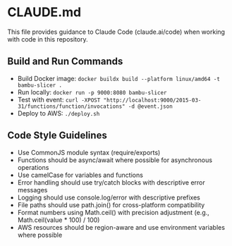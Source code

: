 # CLAUDE.md

This file provides guidance to Claude Code (claude.ai/code) when working with code in this repository.

## Build and Run Commands
- Build Docker image: `docker buildx build --platform linux/amd64 -t bambu-slicer .`
- Run locally: `docker run -p 9000:8080 bambu-slicer`
- Test with event: `curl -XPOST "http://localhost:9000/2015-03-31/functions/function/invocations" -d @event.json`
- Deploy to AWS: `./deploy.sh`

## Code Style Guidelines
- Use CommonJS module syntax (require/exports)
- Functions should be async/await where possible for asynchronous operations
- Use camelCase for variables and functions
- Error handling should use try/catch blocks with descriptive error messages
- Logging should use console.log/error with descriptive prefixes
- File paths should use path.join() for cross-platform compatibility
- Format numbers using Math.ceil() with precision adjustment (e.g., Math.ceil(value * 100) / 100)
- AWS resources should be region-aware and use environment variables where possible
